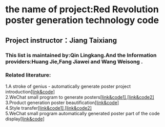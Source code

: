 # the name of project:Red Revolution poster generation technology code
## Project instructor：Jiang Taixiang 
### This list is maintained by:Qin Lingkang.And the Information providers:Huang Jie,Fang Jiawei and Wang Weisong .

### Related literature:
1.A stroke of genius - automatically generate poster project introduction[[link&code]](https://github.com/lgb020/Ai-poster-generation)</br> 
2.WeChat small program to generate posters[[link&code1]](https://github.com/wpmee-plugins/nicetheme-module-bigger-share/blob/965cbc171d595b914f6c222b7baaa554f27c0b78/conf/group_5c6fc11feb1d4.json ),[[link&code2]](https://github.com/Avner-Wang/WeChat_mini_project/blob/1cce71c7092e2ff1aea9ff212f6b2ec97fde69fb/wyp-mini/kuzu-lovemyhome/pages/recruit/userChoose.wxml )</br>
3.Product generation poster beautification[[link&code]](https://github.com/mandykwokk/SevenSevenMall/commit/47d56787aa21c69ee33c6c31e5fa659e75656111)</br>
4.Style transfer[[link&code1]](https://blog.csdn.net/czp_374/article/details/81185603?ops_request_misc=%257B%2522request%255Fid%2522%253A%2522161787187016780366589170%2522%252C%2522scm%2522%253A%252220140713.130102334..%2522%257D&request_id=161787187016780366589170&biz_id=0&utm_medium=distribute.pc_search_result.none-task-blog-2~all~top_click~default-4-81185603.first_rank_v2_pc_rank_v29&utm_term=%E9%A3%8E%E6%A0%BC%E8%BF%81%E7%A7%BB),[[link&code2]](https://blog.csdn.net/qq_34470213/article/details/80793830)</br> 
5.WeChat small program automatically generated poster part of the code display[[link&code]](https://blog.csdn.net/wh13267207590/article/details/80761632)</br> 
